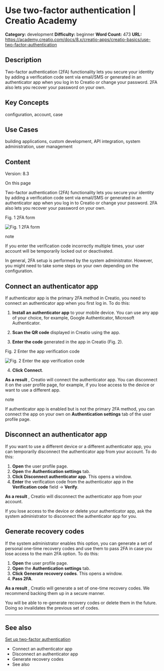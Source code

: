 # Use two-factor authentication | Creatio Academy

**Category:** development **Difficulty:** beginner **Word Count:** 473 **URL:**
https://academy.creatio.com/docs/8.x/creatio-apps/creatio-basics/use-two-factor-authentication

## Description

Two-factor authentication (2FA) functionality lets you secure your identity by
adding a verification code sent via email/SMS or generated in an authenticator
app when you log in to Creatio or change your password. 2FA also lets you
recover your password on your own.

## Key Concepts

configuration, account, case

## Use Cases

building applications, custom development, API integration, system
administration, user management

## Content

Version: 8.3

On this page

Two-factor authentication (2FA) functionality lets you secure your identity by
adding a verification code sent via email/SMS or generated in an authenticator
app when you log in to Creatio or change your password. 2FA also lets you
recover your password on your own.

Fig. 1 2FA form

![Fig. 1 2FA form](https://d3a7ykdi65m4cy.cloudfront.net/ac-en/s3fs-public/images/Setup_and_Administration/use_two-factor_authentication/scr_2fa_form.png)

note

If you enter the verification code incorrectly multiple times, your user account
will be temporarily locked out or deactivated.

In general, 2FA setup is performed by the system administrator. However, you
might need to take some steps on your own depending on the configuration.

## Connect an authenticator app​

If authenticator app is the primary 2FA method in Creatio, you need to connect
an authenticator app when you first log in. To do this:

1. **Install an authenticator app** to your mobile device. You can use any app
   of your choice, for example, Google Authenticator, Microsoft Authenticator.

2. **Scan the QR code** displayed in Creatio using the app.

3. **Enter the code** generated in the app in Creatio (Fig. 2).

Fig. 2 Enter the app verification code

![Fig. 2 Enter the app verification code](https://d3a7ykdi65m4cy.cloudfront.net/ac-en/s3fs-public/images/Setup_and_Administration/use_two-factor_authentication/scr_connect_authenticator_app.png)

4. **Click** **Connect**.

**As a result** , Creatio will connect the authenticator app. You can disconnect
it on the user profile page, for example, if you lose access to the device or
want to use a different app.

note

If authenticator app is enabled but is not the primary 2FA method, you can
connect the app on your own on **Authentication settings** tab of the user
profile page.

## Disconnect an authenticator app​

If you want to use a different device or a different authenticator app, you can
temporarily disconnect the authenticator app from your account. To do this:

1. **Open** the user profile page.
2. **Open** the **Authentication settings** tab.
3. **Click** **Disconnect authenticator app**. This opens a window.
4. **Enter** the verification code from the authenticator app in the
   **Verification code** field → **Verify**.

**As a result** , Creatio will disconnect the authenticator app from your
account.

If you lose access to the device or delete your authenticator app, ask the
system administrator to disconnect the authenticator app for you.

## Generate recovery codes​

If the system administrator enables this option, you can generate a set of
personal one-time recovery codes and use them to pass 2FA in case you lose
access to the main 2FA option. To do this:

1. **Open** the user profile page.
2. **Open** the **Authentication settings** tab.
3. **Click** **Generate recovery codes**. This opens a window.
4. **Pass 2FA**.

**As a result** , Creatio will generate a set of one-time recovery codes. We
recommend backing them up in a secure manner.

You will be able to re-generate recovery codes or delete them in the future.
Doing so invalidates the previous set of codes.

---

## See also​

[Set up two-factor authentication](https://academy.creatio.com/documents?id=2538)

- Connect an authenticator app
- Disconnect an authenticator app
- Generate recovery codes
- See also
